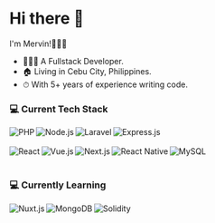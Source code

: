 # Hi there 👋

I'm Mervin!👨🏻‍💼

* 👨🏼‍💻 A Fullstack Developer.
* 🏠 Living in Cebu City, Philippines.
* ⏱ With 5+ years of experience writing code.

### 💻 Current Tech Stack
<div>
<img align="left" alt="PHP" src="https://img.shields.io/badge/PHP-%23777BB4?style=for-the-badge&logo=php&logoColor=%23fff" />
<img align="left" alt="Node.js" src="https://img.shields.io/badge/Node.js-%23339933?style=for-the-badge&logo=node.js&logoColor=%23fff" />
<img align="left" alt="Laravel" src="https://img.shields.io/badge/Laravel-%23FF2D20?style=for-the-badge&logo=laravel&logoColor=%23fff" />
<img align="left" alt="Express.js" src="https://img.shields.io/badge/Express.js-%23000?style=for-the-badge&logo=express&logoColor=%23fff" />
</div><br /> <br />
<div>
<img align="left" alt="React" src="https://img.shields.io/badge/React-%2361DAFB?style=for-the-badge&logo=react&logoColor=%23fff" />
<img align="left" alt="Vue.js" src="https://img.shields.io/badge/Vue.js-%234FC08D?style=for-the-badge&logo=vue.js&logoColor=%23fff" />
<img align="left" alt="Next.js" src="https://img.shields.io/badge/Next.js-%23000?style=for-the-badge&logo=next.js&logoColor=%23fff" />
<img align="left" alt="React Native" src="https://img.shields.io/badge/React%20Native-%230ea2ca?style=for-the-badge&logo=react&logoColor=%23fff" />
<img align="left" alt="MySQL" src="https://img.shields.io/badge/MySQL-%234479A1?style=for-the-badge&logo=mysql&logoColor=%23fff" />
</div>
<br /><br />

### 💻 Currently Learning
<div>
<img align="left" alt="Nuxt.js" src="https://img.shields.io/badge/Nuxt.js-%2300DC82?style=for-the-badge&logo=nuxt.js&logoColor=%23fff" />
<img align="left" alt="MongoDB" src="https://img.shields.io/badge/MongoDB-%2347A248?style=for-the-badge&logo=mongodb&logoColor=%23fff" />
<img align="left" alt="Solidity" src="https://img.shields.io/badge/Solidity-%23363636?style=for-the-badge&logo=solidity&logoColor=%23fff" />
</div>
